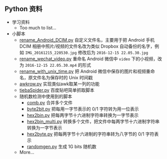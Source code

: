 ## Python 资料

* 学习资料
  * Too much to list...
* 小脚本
  * [rename_Android_DCIM.py](rename_Android_DCIM.py) 自定义文件名，主要用于把 Android 手机 DCIM 相册中照片/视频的文件名改为类似 Dropbox 自动备份的名字，例如 `IMG_20161215_220530.jpg` 修改后为 `2016-12-15 22.05.30.jpg`
  * [rename_wechat_video.py](rename_wechat_video.py) 重命名 Android 微信中 `video` 下的小视频，改为 `2016-12-15 22.05.30.mp4` 的形式
  * [rename_with_unix_time.py](rename_with_unix_time.py) 把 Android 微信中保存的图片和视频重命名，原文件名为保存时的 Unix 时间戳
  * [awkrow.py](awkrow.py) 实现类似awk取某一列的功能
  * [tiebaSpider.py](tiebaSpider.py) 百度贴吧简单抓取脚本
  * 随机数检测中使用到的脚本
    * [comb.py](comb.py) 合并多个文件
    * [byte2bit.py](byte2bit.py) 把每用一字节表示的 0/1 字符转为用一位表示
    * [hex2bin.py](hex2bin.py) 把每两字节十六进制字符串转换为一字节表示
    * [hex2bin_multi.py](hex2bin_multi.py) 转换多个文件，把文件中每两字节十六进制字符串转换为一字节表示
    * [hex2byte.py](hex2byte.py) 把每两字节十六进制的字符串转为八字节的 0/1 字符表示
    * [randomgen.py](randomgen.py) 生成 1G bits 随机数
  * More...